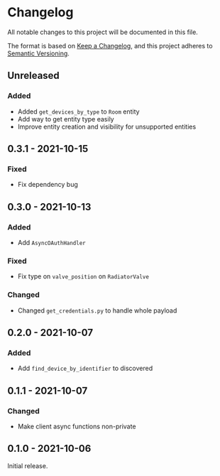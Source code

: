 # Changelog

All notable changes to this project will be documented in this file.

The format is based on [Keep a Changelog](https://keepachangelog.com/en/1.0.0/),
and this project adheres to [Semantic Versioning](https://semver.org/spec/v2.0.0.html).

## Unreleased

### Added

-   Added `get_devices_by_type` to `Room` entity
-   Add way to get entity type easily
-   Improve entity creation and visibility for unsupported entities

## 0.3.1 - 2021-10-15

### Fixed

-   Fix dependency bug

## 0.3.0 - 2021-10-13

### Added

-   Add `AsyncOAuthHandler`

### Fixed

-   Fix type on `valve_position` on `RadiatorValve`

### Changed

-   Changed `get_credentials.py` to handle whole payload

## 0.2.0 - 2021-10-07

### Added

-   Add `find_device_by_identifier` to discovered

## 0.1.1 - 2021-10-07

### Changed

-   Make client async functions non-private

## 0.1.0 - 2021-10-06

Initial release.
